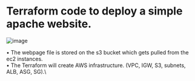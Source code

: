 # Terraform code to deploy a simple apache website.
![image](https://github.com/user-attachments/assets/ee56545d-969c-4ba5-8326-3fc83fce7edb)

• The webpage file is stored on the s3 bucket which gets pulled from the ec2 instances.\
• The Terraform will create AWS infrastructure. (VPC, IGW, S3, subnets, ALB, ASG, SG).\
